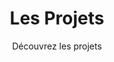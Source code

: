 ---
title: Les Projets
subtitle: Découvrez les projets
layout: project-category
sort: title
area: Robotique
show_sidebar: false
hero_height: is-small
---